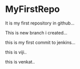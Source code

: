 # MyFirstRepo


It is my first repository in github...


This is new branch i created...


this is my first commit to jenkins...

this is viji..

this is venkat..
